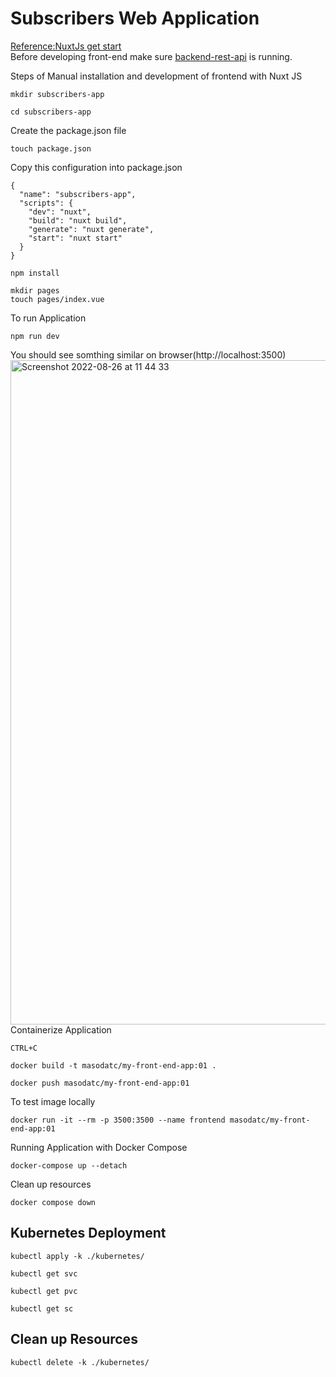 # Subscribers Web Application
[Reference:NuxtJs get start](https://nuxtjs.org/docs/get-started/installation)<br>
Before developing front-end make sure [backend-rest-api](https://github.com/MasoudMoeini/Terraform-GKE-Rest-API-NodeJs-Mongodb) is running.

Steps of Manual installation and development of frontend with Nuxt JS <br>
```
mkdir subscribers-app
```
```
cd subscribers-app
```
Create the package.json file
```
touch package.json
```
Copy this configuration into package.json
```
{
  "name": "subscribers-app",
  "scripts": {
    "dev": "nuxt",
    "build": "nuxt build",
    "generate": "nuxt generate",
    "start": "nuxt start"
  }
}
```

```
npm install 
```
``` 
mkdir pages
touch pages/index.vue
```
To run Application
```
npm run dev
```
You should see somthing similar on browser(http://localhost:3500)<br>
<img width="1063" alt="Screenshot 2022-08-26 at 11 44 33" src="https://user-images.githubusercontent.com/43514418/186877343-05021dfe-94ba-4268-86ab-c26dedb193a9.png"><br>
Containerize Application
``` 
CTRL+C 
```
```
docker build -t masodatc/my-front-end-app:01 .
```
```
docker push masodatc/my-front-end-app:01
```
To test image locally
```
docker run -it --rm -p 3500:3500 --name frontend masodatc/my-front-end-app:01 
```
Running Application with Docker Compose
```
docker-compose up --detach  
```
Clean up resources
```
docker compose down 
```
## Kubernetes Deployment
```
kubectl apply -k ./kubernetes/
```
```
kubectl get svc 
```
```
kubectl get pvc 
```
```
kubectl get sc
```
## Clean up Resources
```
kubectl delete -k ./kubernetes/
```

